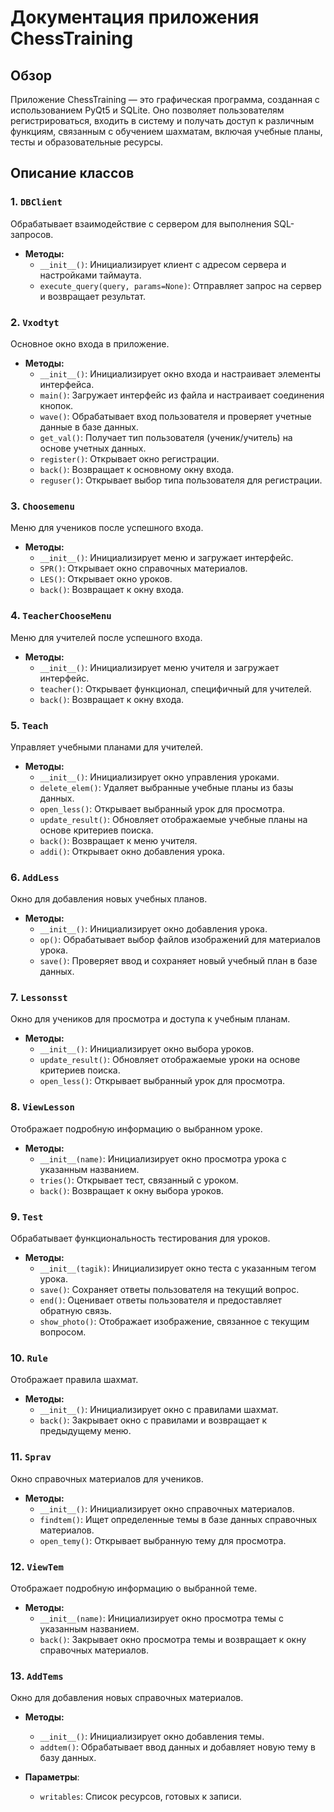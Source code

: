 # Документация приложения ChessTraining

## Обзор
Приложение ChessTraining — это графическая программа, созданная с использованием PyQt5 и SQLite. Оно позволяет пользователям регистрироваться, входить в систему и получать доступ к различным функциям, связанным с обучением шахматам, включая учебные планы, тесты и образовательные ресурсы.

## Описание классов

### 1. `DBClient`
Обрабатывает взаимодействие с сервером для выполнения SQL-запросов.

- **Методы:**
  - `__init__()`: Инициализирует клиент с адресом сервера и настройками таймаута.
  - `execute_query(query, params=None)`: Отправляет запрос на сервер и возвращает результат.

### 2. `Vxodtyt`
Основное окно входа в приложение.

- **Методы:**
  - `__init__()`: Инициализирует окно входа и настраивает элементы интерфейса.
  - `main()`: Загружает интерфейс из файла и настраивает соединения кнопок.
  - `wave()`: Обрабатывает вход пользователя и проверяет учетные данные в базе данных.
  - `get_val()`: Получает тип пользователя (ученик/учитель) на основе учетных данных.
  - `register()`: Открывает окно регистрации.
  - `back()`: Возвращает к основному окну входа.
  - `reguser()`: Открывает выбор типа пользователя для регистрации.

### 3. `Choosemenu`
Меню для учеников после успешного входа.

- **Методы:**
  - `__init__()`: Инициализирует меню и загружает интерфейс.
  - `SPR()`: Открывает окно справочных материалов.
  - `LES()`: Открывает окно уроков.
  - `back()`: Возвращает к окну входа.

### 4. `TeacherChooseMenu`
Меню для учителей после успешного входа.

- **Методы:**
  - `__init__()`: Инициализирует меню учителя и загружает интерфейс.
  - `teacher()`: Открывает функционал, специфичный для учителей.
  - `back()`: Возвращает к окну входа.

### 5. `Teach`
Управляет учебными планами для учителей.

- **Методы:**
  - `__init__()`: Инициализирует окно управления уроками.
  - `delete_elem()`: Удаляет выбранные учебные планы из базы данных.
  - `open_less()`: Открывает выбранный урок для просмотра.
  - `update_result()`: Обновляет отображаемые учебные планы на основе критериев поиска.
  - `back()`: Возвращает к меню учителя.
  - `addi()`: Открывает окно добавления урока.

### 6. `AddLess`
Окно для добавления новых учебных планов.

- **Методы:**
  - `__init__()`: Инициализирует окно добавления урока.
  - `op()`: Обрабатывает выбор файлов изображений для материалов урока.
  - `save()`: Проверяет ввод и сохраняет новый учебный план в базе данных.

### 7. `Lessonsst`
Окно для учеников для просмотра и доступа к учебным планам.

- **Методы:**
  - `__init__()`: Инициализирует окно выбора уроков.
  - `update_result()`: Обновляет отображаемые уроки на основе критериев поиска.
  - `open_less()`: Открывает выбранный урок для просмотра.

### 8. `ViewLesson`
Отображает подробную информацию о выбранном уроке.

- **Методы:**
  - `__init__(name)`: Инициализирует окно просмотра урока с указанным названием.
  - `tries()`: Открывает тест, связанный с уроком.
  - `back()`: Возвращает к окну выбора уроков.

### 9. `Test`
Обрабатывает функциональность тестирования для уроков.

- **Методы:**
  - `__init__(tagik)`: Инициализирует окно теста с указанным тегом урока.
  - `save()`: Сохраняет ответы пользователя на текущий вопрос.
  - `end()`: Оценивает ответы пользователя и предоставляет обратную связь.
  - `show_photo()`: Отображает изображение, связанное с текущим вопросом.

### 10. `Rule`
Отображает правила шахмат.

- **Методы:**
  - `__init__()`: Инициализирует окно с правилами шахмат.
  - `back()`: Закрывает окно с правилами и возвращает к предыдущему меню.

### 11. `Sprav`
Окно справочных материалов для учеников.

- **Методы:**
  - `__init__()`: Инициализирует окно справочных материалов.
  - `findtem()`: Ищет определенные темы в базе данных справочных материалов.
  - `open_temy()`: Открывает выбранную тему для просмотра.

### 12. `ViewTem`
Отображает подробную информацию о выбранной теме.

- **Методы:**
  - `__init__(name)`: Инициализирует окно просмотра темы с указанным названием.
  - `back()`: Закрывает окно просмотра темы и возвращает к окну справочных материалов.

### 13. `AddTems`
Окно для добавления новых справочных материалов.

- **Методы:**
  - `__init__()`: Инициализирует окно добавления темы.
  - `addtem()`: Обрабатывает ввод данных и добавляет новую тему в базу данных.

- **Параметры**:
  - `writables`: Список ресурсов, готовых к записи.
